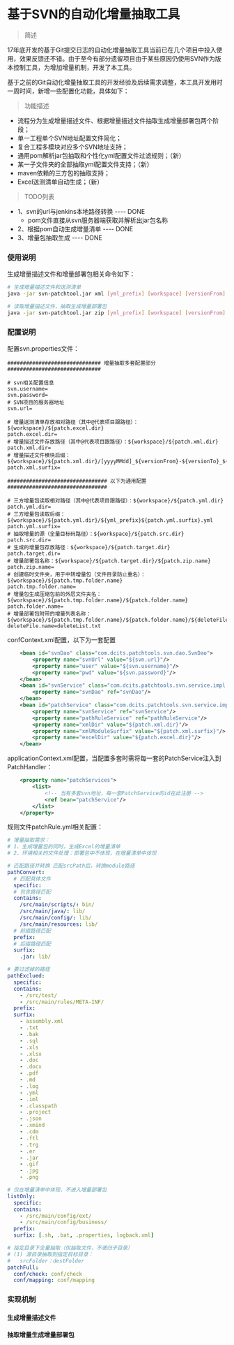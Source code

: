 # 基于SVN的自动化增量抽取工具

> 简述

17年底开发的基于Git提交日志的自动化增量抽取工具当前已在几个项目中投入使用，效果反馈还不错。由于至今有部分遗留项目由于某些原因仍使用SVN作为版本控制工具，为增加增量机制，开发了本工具。

基于之前的Git自动化增量抽取工具的开发经验及后续需求调整，本工具开发用时一周时间，新增一些配置化功能，具体如下：

> 功能描述
- 流程分为生成增量描述文件、根据增量描述文件抽取生成增量部署包两个阶段；
- 单一工程单个SVN地址配置文件简化；
- 复合工程多模块对应多个SVN地址支持；
- 通用pom解析jar包抽取和个性化yml配置文件过滤规则；（新）
- 某一子文件夹的全部抽取yml配置文件支持；（新）
- maven依赖的三方包的抽取支持；
- Excel送测清单自动生成；（新）

> TODO列表
- 1、svn的url与jenkins本地路径转换 ---- DONE
    * pom文件直接从svn服务器端获取并解析出jar包名称
- 2、根据pom自动生成增量清单       ---- DONE
- 3、增量包抽取生成                ---- DONE

### 使用说明
生成增量描述文件和增量部署包相关命令如下：

````bash
# 生成增量描述文件和送测清单
java -jar svn-patchtool.jar xml [yml_prefix] [workspace] [versionFrom] [versionTo]

# 读取增量描述文件，抽取生成增量部署包
java -jar svn-patchtool.jar zip [yml_prefix] [workspace] [versionFrom] [versionTo]
````

### 配置说明

配置svn.properties文件：
````properties
############################## 增量抽取多套配置部分 ##############################

# svn相关配置信息
svn.username=
svn.password=
# SVN项目的服务器地址
svn.url=

# 增量送测清单存放相对路径（其中@代表项目跟路径）：${workspace}/${patch.excel.dir}
patch.excel.dir=
# 增量描述文件存放路径（其中@代表项目跟路径）：${workspace}/${patch.xml.dir}
patch.xml.dir=
# 增量描述文件模块后缀：${workspace}/${patch.xml.dir}/[yyyyMMdd]_${versionFrom}-${versionTo}_${patch.xml.surfix}.xml
patch.xml.surfix=

################################ 以下为通用配置 ################################

# 三方增量包读取相对路径（其中@代表项目跟路径）：${workspace}/${patch.yml.dir}
patch.yml.dir=
# 三方增量包读取后缀：${workspace}/${patch.yml.dir}/${yml_prefix}${patch.yml.surfix}.yml
patch.yml.surfix=
# 抽取增量的源（全量目标码路径）：${workspace}/${patch.src.dir}
patch.src.dir=
# 生成的增量包存放路径：${workspace}/${patch.target.dir}
patch.target.dir=
# 增量部署包名称：${workspace}/${patch.target.dir}/${patch.zip.name}
patch.zip.name=
# 创建临时文件夹，用于中转增量包（文件目录防止重名）：${workspace}/${patch.tmp.folder.name}
patch.tmp.folder.name=
# 增量包生成压缩包前的外层文件夹名：${workspace}/${patch.tmp.folder.name}/${patch.folder.name}
patch.folder.name=
# 增量部署包附带的增量列表名称：${workspace}/${patch.tmp.folder.name}/${patch.folder.name}/${deleteFile.name}
deleteFile.name=deleteList.txt
````
confContext.xml配置，以下为一套配置
````xml
    <bean id="svnDao" class="com.dcits.patchtools.svn.dao.SvnDao">
        <property name="svnUrl" value="${svn.url}"/>
        <property name="user" value="${svn.username}"/>
        <property name="pwd" value="${svn.password}"/>
    </bean>
    <bean id="svnService" class="com.dcits.patchtools.svn.service.impl.SvnServiceImpl">
        <property name="svnDao" ref="svnDao"/>
    </bean>
    <bean id="patchService" class="com.dcits.patchtools.svn.service.impl.PatchServiceImpl">
        <property name="svnService" ref="svnService"/>
        <property name="pathRuleService" ref="pathRuleService"/>
        <property name="xmlDir" value="${patch.xml.dir}"/>
        <property name="xmlModuleSurfix" value="${patch.xml.surfix}"/>
        <property name="excelDir" value="${patch.excel.dir}"/>
    </bean>
````

applicationContext.xml配置，当配置多套时需将每一套的PatchService注入到PatchHandler：

````xml
    <property name="patchServices">
        <list>
            <!-- 当有多套svn地址，每一套PatchService的id在此注册 -->
            <ref bean="patchService"/>
        </list>
    </property>
````

规则文件patchRule.yml相关配置：
````yaml
# 增量抽取需求：
# 1、生成增量包的同时，生成Excel的增量清单
# 2、环境相关的文件处理：部署包中不体现，在增量清单中体现

# 匹配路径并转换 匹配srcPath后，转换module路径
pathConvert:
  # 匹配具体文件
  specific:
  # 包含路径匹配
  contains:
    /src/main/scripts/: bin/
    /src/main/java/: lib/
    /src/main/config/: lib/
    /src/main/resources: lib/
  # 前缀路径匹配
  prefix:
  # 后缀路径匹配
  surfix:
    .jar: lib/

# 要过滤掉的路径
pathExclued:
  specific:
  contains:
    - /src/test/
    - /src/main/rules/META-INF/
  prefix:
  surfix:
    - assembly.xml
    - .txt
    - .bak
    - .sql
    - .xls
    - .xlsx
    - .doc
    - .docx
    - .pdf
    - .md
    - .log
    - .yml
    - .iml
    - .classpath
    - .project
    - .json
    - .xmind
    - .cdm
    - .ftl
    - .trg
    - .er
    - .jar
    - .gif
    - .jpg
    - .png

# 仅在增量清单中体现，不进入增量部署包
listOnly:
  specific:
  contains:
    - /src/main/config/ext/
    - /src/main/config/business/
  prefix:
  surfix: [.sh, .bat, .properties, logback.xml]

# 指定目录下全量抽取（仅抽取文件，不递归子目录）
# (1) 源目录抽取到指定目标目录：
#   srcFolder：destFolder
patchFull:
  conf/check: conf/check
  conf/mapping: conf/mapping
````

### 实现机制

#### 生成增量描述文件

#### 抽取增量生成增量部署包

